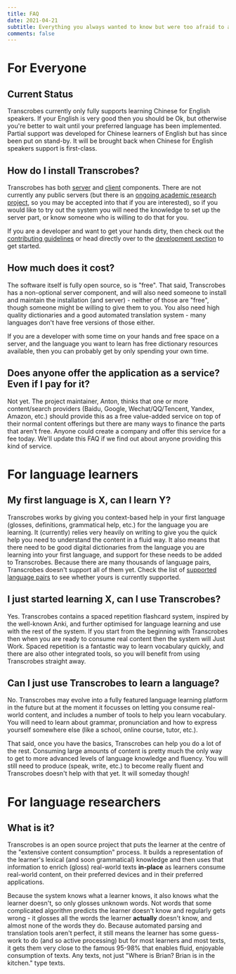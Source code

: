 ```yaml
---
title: FAQ
date: 2021-04-21
subtitle: Everything you always wanted to know but were too afraid to ask...
comments: false
---
```


# For Everyone
## Current Status
Transcrobes currently only fully supports learning Chinese for English speakers. If your English is very good then you should be Ok, but otherwise you're better to wait until your preferred language has been implemented. Partial support was developed for Chinese learners of English but has since been put on stand-by. It will be brought back when Chinese for English speakers support is first-class.

## How do I install Transcrobes?
Transcrobes has both [server](/page/software/install/server/home) and [client](/page/software/install/clients/home) components. There are not currently any public servers (but there is an [ongoing academic research project](/page/meaningful-io/home/), so you may be accepted into that if you are interested), so if you would like to try out the system you will need the knowledge to set up the server part, or know someone who is willing to do that for you.

If you are a developer and want to get your hands dirty, then check out the [contributing guidelines](/page/contribute) or head directly over to the [development section](/page/development) to get started.

## How much does it cost?
The software itself is fully open source, so is "free". That said, Transcrobes has a non-optional server component, and will also need someone to install and maintain the installation (and server) - neither of those are "free", though someone might be willing to give them to you. You also need high quality dictionaries and a good automated translation system - many languages don't have free versions of those either.

If you are a developer with some time on your hands and free space on a server, and the language you want to learn has free dictionary resources available, then you can probably get by only spending your own time.

## Does anyone offer the application as a service? Even if I pay for it?
Not yet. The project maintainer, Anton, thinks that one or more content/search providers (Baidu, Google, Wechat/QQ/Tencent, Yandex, Amazon, etc.) should provide this as a free value-added service on top of their normal content offerings but there are many ways to finance the parts that aren't free. Anyone could create a company and offer this service for a fee today. We'll update this FAQ if we find out about anyone providing this kind of service.

# For language learners
## My first language is X, can I learn Y?
Transcrobes works by giving you context-based help in your first language (glosses, definitions, grammatical help, etc.) for the language you are learning. It (currently) relies very heavily on writing to give you the quick help you need to understand the content in a fluid way. It also means that there need to be good digital dictionaries from the language you are learning into your first language, and support for these needs to be added to Transcrobes. Because there are many thousands of language pairs, Transcrobes doesn't support all of them yet. Check the list of [supported language pairs](/page/supported-languages) to see whether yours is currently supported.

## I just started learning X, can I use Transcrobes?
Yes. Transcrobes contains a spaced repetition flashcard system, inspired by the well-known Anki, and further optimised for language learning and use with the rest of the system. If you start from the beginning with Transcrobes then when you are ready to consume real content then the system will Just Work. Spaced repetition is a fantastic way to learn vocabulary quickly, and there are also other integrated tools, so you will benefit from using Transcrobes straight away.

## Can I just use Transcrobes to learn a language?
No. Transcrobes may evolve into a fully featured language learning platform in the future but at the moment it focusses on letting you consume real-world content, and includes a number of tools to help you learn vocabulary. You will need to learn about grammar, pronunciation and how to express yourself somewhere else (like a school, online course, tutor, etc.).

That said, once you have the basics, Transcrobes can help you do a lot of the rest. Consuming large amounts of content is pretty much the only way to get to more advanced levels of language knowledge and fluency. You will still need to produce (speak, write, etc.) to become really fluent and Transcrobes doesn't help with that yet. It will someday though!

# For language researchers
## What is it?
Transcrobes is an open source project that puts the learner at the centre of the "extensive content consumption" process. It builds a representation of the learner's lexical (and soon grammatical) knowledge and then uses that information to enrich (gloss) real-world texts **in-place** as learners consume real-world content, on their preferred devices and in their preferred applications.

Because the system knows what a learner knows, it also knows what the learner doesn't, so only glosses unknown words. Not words that some complicated algorithm predicts the learner doesn't know and regularly gets wrong - it glosses all the words the learner **actually** doesn't know, and almost none of the words they do. Because automated parsing and translation tools aren't perfect, it still means the learner has some guess-work to do (and so active processing) but for most learners and most texts, it gets them very close to the famous 95-98% that enables fluid, enjoyable consumption of texts. Any texts, not just "Where is Brian? Brian is in the kitchen." type texts.

<!---
## Why should I be interested?

## What does it add to a "normal" classroom language learning context?
-->
